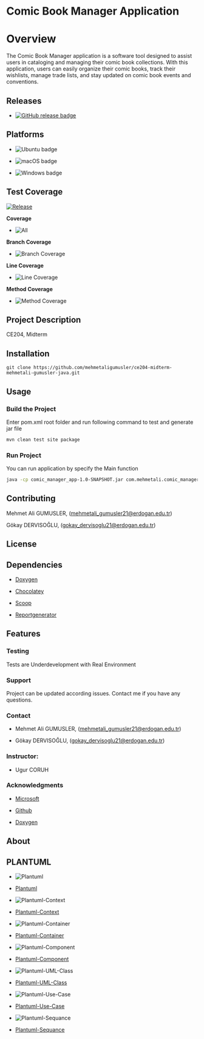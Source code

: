 # Comic Book Manager Application

# Overview

The Comic Book Manager application is a software tool designed to assist users in cataloging and managing their comic book collections. With this application, users can easily organize their comic books, track their wishlists, manage trade lists, and stay updated on comic book events and conventions.

## Releases

- [![GitHub release badge](https://badgen.net/github/release/mehmetaligumusler/ce204-midterm-mehmetali-gumusler-java)](https://github.com/mehmetaligumusler/ce204-midterm-mehmetali-gumusler-java/releases/latest)

## Platforms

- ![Ubuntu badge](assets/badge-ubuntu.svg)

- ![macOS badge](assets/badge-macos.svg)

- ![Windows badge](assets/badge-windows.svg)

## Test Coverage

[![Release](https://github.com/mehmetaligumusler/ce204-midterm-mehmetali-gumusler-java/actions/workflows/release.yml/badge.svg)](https://github.com/mehmetaligumusler/ce204-midterm-mehmetali-gumusler-java/actions/workflows/release.yml)

**Coverage**

- ![All](assets/badge_combined.svg)

**Branch Coverage**

- ![Branch Coverage](assets/badge_branchcoverage.svg)

**Line Coverage**

- ![Line Coverage](assets/badge_linecoverage.svg)

**Method Coverage**

- ![Method Coverage](assets/badge_methodcoverage.svg)

## Project Description

CE204, Midterm

## Installation

```
git clone https://github.com/mehmetaligumusler/ce204-midterm-mehmetali-gumusler-java.git
```

## Usage

### Build the Project

Enter pom.xml root folder and run following command to test and generate jar file

```bash
mvn clean test site package
```

### Run Project

You can run application by specify the Main function

```bash
java -cp comic_manager_app-1.0-SNAPSHOT.jar com.mehmetali.comic_manager.Main
```

## Contributing

Mehmet Ali GUMUSLER, (mehmetali_gumusler21@erdogan.edu.tr)

Gökay DERVISOĞLU, (gokay_dervisoglu21@erdogan.edu.tr)

## License

## Dependencies

- [Doxygen](https://www.doxygen.nl/)

- [Chocolatey](https://chocolatey.org/install)

- [Scoop](https://scoop.sh/)

- [Reportgenerator ](https://reportgenerator.io/)

## Features

### Testing

Tests are Underdevelopment with Real Environment

### Support

Project can be updated according issues.
Contact me if you have any questions.

### Contact

- Mehmet Ali GUMUSLER, (mehmetali_gumusler21@erdogan.edu.tr)

- Gökay DERVISOĞLU, (gokay_dervisoglu21@erdogan.edu.tr)

### Instructor:

- Ugur CORUH

### Acknowledgments

- [Microsoft](https://visualstudio.microsoft.com/tr/vs/community/)

- [Github](https://github.com/)

- [Doxygen](https://www.doxygen.nl/)

## About

## PLANTUML

- ![Plantuml](assets/plantuml_comic_manager_collection.png)

- [Plantuml](https://www.plantuml.com/plantuml/svg/xLdVJ-Eu4t-6loBYAVtou-7xM26qm88M7R3LjImF227JU8lldAIAdN8zZllRp_x4JIScKTEcA-t3lbJfp6V6Otj-ZErFIhDCvx7S7KkcL72Mfd_Ui8HDU1OyFFp1Pgm_JkEZcB_4N3CfZim_CNwA2yWHWJy-1c-xEuTlHg4Mu_VWxElNtvukhwuldWQdeo_zOAWpaKme0ggSfZuTUNVdtuohNEf-81AzkxDFU67F_3-D8aiAeQ4GxIr7s9T2QKjJOGyQAEbiVfucaT0YJOou-rh8bl28Iwwv5JYRNtqEdyt7rMSmIqW-ZLW16GajkOyx21B-2iv2-K4mC1EupUDddZd8ZCcSLzKAPLNUifYVpfYGx5doK5Cr1cc6aPmb3cs7N69BCmbgmdMZdNJT76vfPkFa7VARjRy9T9Xn5jqfdgdBB8qlXJ7kk_aPCFr2vd8jb3wskawCX68p3ebH2hpTDGev27mDRh1tuhx1c_bB_VZmy2JO-zzUmUmNRgUSm9uTxlZSaaxs0gO2-_y9_v_Q1825-vvlI8B9RpnJnhNkxAh859wV6qx2Oaw2OMgCU4spY91UcPHSBnPnd9f_OpWf5iBPQd52lM21FBhEMCIlFpBshQsXRyD1G4nm5691hzZiUr2MuQHA4i4QxYmLKI5nvyO9gOCfGlSDgKWFd4s-T4cl6kr9dvThPkIzHL0LTiFgLhJTktMkqKMOT3VgzOomB_MAADVVFryLYw9HIkRWaY1WIrJ6utJ6RUIjX49XEP5LwbO0eSnDfeMsLKYT5ljB7E5zr_WQpxwpCG-623NnjqrzYFiAuVYVeoCQq2xcBsOyqMs26q0NtTn-kmnd_bPICi8qqGP0ADQ_YVD2LqYr70IwMXwe3X2e2XU8JW6Dn996bLSzpuxZXP8ZKXFy888rdbX9zepz4Fk-76XqGjlSOooksrqxq1eT387xUVnkUF5xNGU3H4hRaOnFX3BcaZdQJxe2GY7naRBkPK2lilkb462I52phPDdTf1EHj4ZjlS8m8p7EU2JqSpvNupJZDQ85W1JqKcZ8fMmlLJg4gnUUZ5_0BHARR3_y0Wvc7s6Xri1_x4Dwf5res-Owxm2ZEGzCgoqUoGCEW9QFzhKXD3Rb14zVDITK6aWNjL16yyEIHWVgdX-Mbj71ADcplIATrwI8l2b5G0Az9XtAKSWIR2-Zm3ESazmmaRHn4eihd6I_J27NDZ1lQSldC-z9jqTxo35B4gn4yK5v-TBL-pJTjJjR4P3jMKgChUir67GZ9GZbkWQ5qbEYa8uTYamO1IvB9Krp9M-Q2IF3appq8Y2TsjP5BGWFZswRgN0c9YzwmA9Gyxz8_PGycUWN_vX35ebRbnWPcLQ2P2B6-kpSM9KYRc0FvSV65KAMJNohAoWurkbq6lfxRUQS6sC6TaMCE6UnyteYkoWvMB5D5BWZzCRoE51tLN0gPISTxfZUHGMEyPrK87AwBkUYg-wiP0jBWY3lE26NAUQOKsSzMvkKbDTRCUWidtTISeu-oMWPsaPgOpL8j5rt2aewxvFJWfZkhgZpXZizMuXkzDRjfLr_NIdMa2xF1KPk4picN9VTH5XRbHH5IB_pg2b0_iMEfypnfDUcE4LboqwhVUjJTSEH2xpQCnSutXqmQ8kB0_pnRu51zAw1GLlh7XWIkER4L_rDC5XecYcouIuO57UK_Z2eK11kVmSCU8jBu4OJoSBL73snmEh_xkG9ANVqhFe0Mcby-GSn4EdLQtkPvjERAp7j7O_YVSS3RzFd2gytZsjxytqCuNamQ0iFnX_YgiYbzDQGS6xc9MEb-mA97SUNxxwc2gr020LoAuTiypX0TBRmMk2MNek_Qtijf7ol1H4UY2_V0q6aNjjUfjbhqQIryLQB-n5t3bRlhpk7d_3E0Pv1lQnrJliHRWB5l_paP_GJR0t99ckKG0BtA-3zrV3BvWMm-bwFOPhVwotRBTQgntfSgTkVTa_q7TxIyLozygNQcex7rqneJb-f2NlbAxL5OM_jXrz1m2oBpYUUH7ai_mC0)

- ![Plantuml-Context](assets/plantuml_context.png)

- [Plantuml-Context](www.plantuml.com/plantuml/png/VP3FJiCm3CRlUGfhzxq01pH073bjY0FYOBKcive_K-8YJMZlJbqLH5ebFkRx_JxPEMJ19ADtnj6dW4H8RCy2FIVgX6CmUU1mmOGUBjWDQEaeLqUWCGRhQ0kSM1mzEBR1Kn3GOlE7m-ufUkxW1SE49ZXUiv3VmRU1QVvXhvdIGcdDBw7phjbIy36_tjRsOun3pTQiRJz_JKvDdyEsVqhOKysVmxR_nlbSqpLRsJTJ_0Ziz_VbbN07OwQynSfh6bovTOFJzTROWK8_UlS3)

- ![Plantuml-Container](assets/plantuml_container.png)

- [Plantuml-Container](www.plantuml.com/plantuml/png/SoWkIImgAStDuIf8JCvEJ4zLK7BEpyrCLl1Dp0FoYXI2AujBKdEL5Agv580WEhGujGWg5GiHSShFpqOLSIrBpIj15GefIan9HHKApopEW8lKSd6X6AsWgsk7QhI2bK9fSMenfZAeVGJLmHn1M1t2PGXb3gbvAS1G0W00)

- ![Plantuml-Component](assets/plantuml_component.png)

- [Plantuml-Component](www.plantuml.com/plantuml/png/XP6n2i8m443tVCMHlJ_W84LnT59n48VG7bfg4icbWeZ_RbBbZY2bsVBkSNcGcg89SR0tTJTDRou8Ukrjry3Mk7GBi7jIHAlXfI2Tqu4m_4RdBrbvtvTayq0NIxGFfiKI7JkwCdahLQo6gbgMgs410o7zQ_pUZCSHivwKYQOuXZsTYPxUepEHELUAC28nk4-C4R71PI9amlCQNPk-yWC0)

- ![Plantuml-UML-Class](assets/plantuml_classuml.png)

- [Plantuml-UML-Class](https://www.plantuml.com/plantuml/png/xLVFJYCz3B_tAUOuLTiNg3vLq0BwqBA0bXQEA9tn3j5c9YZ9526q--mxYLkSFtId1uGuq5Dg__opOpkkUwGDKwQjnQ0GJEjiBkMlxwnX5QZiPP1rdydywkhR_TdvnUdzzV7o_sbsOnHlAjGLikP5ZVYfR-pKVnJeLfXfnXlZ12CFaGzHT5oMLfexAkGO1av6WcjZnJeV4XL9vyyBsPJSSDdanUwqO_0jIX1WmDhCdyzFydLtE3znUX_LFfOCKKjk1CJGSTR0azFiN8opQrR1PLklGMqX6oPQI9YvjgoNh8RZ3UE2hGNancVgm9qd0QmX0-kOu1Hl0Ap0x0tOJoP1AUIzkI3mhRtEFt0J1QnSQL3wJCdwZ0l8Vt81rymyU5UxuDhyP-bcQAJP1fpHKZeJMr0VDSuI4dJvU-0rQ_RYTU8sD9G4gKNH8nMASAq65SAeVDIrkUzWd9cm0pnYrFkaGJ-y9dQ1V45FQnBxxZh8HlBorTJLEOyAgr4UjrHaIdMF7FkQw3OnXorQwXt5TE_KjskZs2qAAK61aP78HDwe-2jD8wexSYPkGMakcvNDcf1DHULjM9rqWjPFKfMXz8a90JIlR5TrWW87YkjCLvxP5itr0pPjeZAAbM2bgMw4UOgY6cT-H2Zneg6skNF2A8ixALcaHKE7QTkGAWagRHuCCUKWLNIDX6Fncb7BaYH71uWzwOyvxxQ5sCD8-ZShbhmkhDr-EW8aPKu9MLakfNyb_9bpo02ee9ORi0Eq1qsqktiTGjgBHKgwsm6SVU2U5towWSRidZ3OBttpkv2DwM21C9tV8qUSUupfm8wOme5DhyqnnKEQnEJYNOVq0eDBZ4aJXVyE4xf_s4PhuUhcz4Uw5jA8YzOy1HNN1XJ5u4YZ8Bd6OKGhKZoLqYqftYCitdkJLZKB5aTPyUQ00Jp42D6eK51oiswVTI4Ll66DW6I3Gl4D276ueLz57EoHMRe9kPVu4QkGS_Ir2tsoNSWEzu-ellNpLVnFKtp_p_faCiF_GzFCPKp7MboOfxOWUc3FgSxE8cRULDFtX85yzq3ShsOFnisN7epjmWZYcn4FvO9CY8AqVc0KAUcFe2dRMlm5)

- ![Plantuml-Use-Case](assets/plantuml_usecase.png)

- [Plantuml-Use-Case](www.plantuml.com/plantuml/png/TP2_JiCm48VtUufJzmxqVnTKcYv8PQ7a0Kny60l7HlPbY13lZXECfHlmz4dVfv_aEoLMaOVUWQCtHWuOhNbdr3PInpPuK1s7Y6sYY2fX2p09vOqZN3IXjnq-AQzCrhSnCVKB_0BCRqZKgPIZPp8sYz-DnJpItCda6eprHQsaUj0Qpo5y5BkMzfgNPvsAt_pdyNN49dXjfq-LU2lZ2pbYclEfVhoKR2UpzbEhl-p5iYCHxsLy7aQShrJqGUeREIVy4Ru1MbmkxwShLLfLMbVQLDfMsbNQLpfKEiA9l1vwzmC0)

- ![Plantuml-Sequance](assets/plantuml_sequence.png)

- [Plantuml-Sequance](//www.plantuml.com/plantuml/png/bPD1RiCW44Ntd6AKVIxGHPMGBikchW-0pCX1nSOouqgvVGD2bP46HooouJ_-6wBn9P1UQPkSq0Fv5Vg0grYUHtQmYvu9JZS_sG6KdlM8AtIFG3YTG0UugQuafVS_cKk0L6KUk_TvhuI8Pt1-ZsLly8MZ3OHv2ZsG_TM4IVJyHQnNDIgszGhEkIk5_oWQON1F6YpQop4-_MZdghvCMUrreplEP0TDRUQhCH3_HLOk5GT89UJE7yD8bLxvwiKsKBeQAcO6uTqXWMts3tH8UFXmXk7z6MpozulHkHk-BJciJi6GzLaoaYyrJIIt1wJlhhQ51S5lOaf1-csyKyiETkZSiPn3U7lddJbsNt0ss-J-0000)
